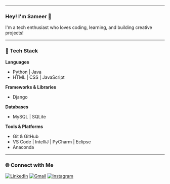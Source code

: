 
---

### Hey! I'm Sameer 👋

I'm a tech enthusiast who loves coding, learning, and building creative projects!

---

### 🧠 Tech Stack

**Languages**
- Python | Java  
- HTML | CSS | JavaScript  

**Frameworks & Libraries**
- Django 

**Databases**
- MySQL | SQLite  

**Tools & Platforms**
- Git & GitHub  
- VS Code | IntelliJ | PyCharm | Eclipse  
- Anaconda 

---

### 🌐 Connect with Me
[![LinkedIn](https://img.shields.io/badge/LinkedIn-blue?style=flat-square&logo=linkedin)](https://www.linkedin.com/in/sameer-ahammad-sheik-407b1925a/)
[![Gmail](https://img.shields.io/badge/Gmail-red?style=flat-square&logo=gmail)](mailto:sameerahammadsheik@gmail.com)
[![Instagram](https://img.shields.io/badge/Instagram-pink?style=flat-square&logo=instagram)](https://www.instagram.com/_sammu.3012._/)

